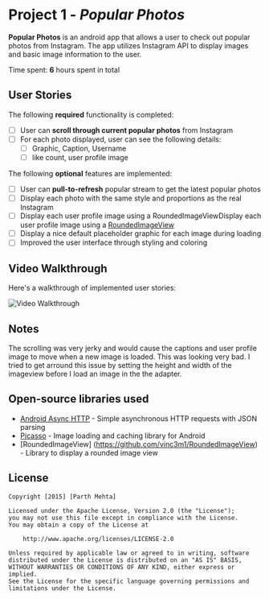 # Project 1 - *Popular Photos*

**Popular Photos** is an android app that allows a user to check out popular photos from Instagram. The app utilizes Instagram API to display images and basic image information to the user.

Time spent: **6** hours spent in total

## User Stories

The following **required** functionality is completed:

* [ ] User can **scroll through current popular photos** from Instagram
* [ ] For each photo displayed, user can see the following details:
  * [ ] Graphic, Caption, Username
  * [ ] like count, user profile image

The following **optional** features are implemented:

* [ ] User can **pull-to-refresh** popular stream to get the latest popular photos
* [ ] Display each photo with the same style and proportions as the real Instagram
* [ ] Display each user profile image using a RoundedImageViewDisplay each user profile image using a [RoundedImageView](https://github.com/vinc3m1/RoundedImageView)
* [ ] Display a nice default placeholder graphic for each image during loading
* [ ] Improved the user interface through styling and coloring

## Video Walkthrough 

Here's a walkthrough of implemented user stories:

<img src='http://i.imgur.com/KD57DZi.gif' title='Video Walkthrough' width='' alt='Video Walkthrough' />

## Notes

The scrolling was very jerky and would cause the captions and user profile image to move when a new image is loaded. This was looking very bad. I tried to get arround this issue by setting 
the height and width of the imageview before I load an image in the the adapter. 

## Open-source libraries used

- [Android Async HTTP](https://github.com/loopj/android-async-http) - Simple asynchronous HTTP requests with JSON parsing
- [Picasso](http://square.github.io/picasso/) - Image loading and caching library for Android
- [RoundedImageView] (https://github.com/vinc3m1/RoundedImageView) - Library to display a rounded image view

## License

    Copyright [2015] [Parth Mehta]

    Licensed under the Apache License, Version 2.0 (the "License");
    you may not use this file except in compliance with the License.
    You may obtain a copy of the License at

        http://www.apache.org/licenses/LICENSE-2.0

    Unless required by applicable law or agreed to in writing, software
    distributed under the License is distributed on an "AS IS" BASIS,
    WITHOUT WARRANTIES OR CONDITIONS OF ANY KIND, either express or implied.
    See the License for the specific language governing permissions and
    limitations under the License.

